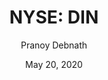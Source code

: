 ---
type: "report"
paper: "DIN_Pranoy_Debnath.pdf"
author: "Pranoy Debnath"
company: "Dine Brands Global Inc."
date: "May 20, 2020"
summary: "Dine Brands Global, Inc. is a leading full-service chain restaurant company responsible for developing, operating and franchising its two leading flagship restaurants, Applebee’s Neighbourhood Grill & Bar and IHOP. The company owns or franchises over 3,600 restaurants across 21 countries."
title: "NYSE: DIN"
---